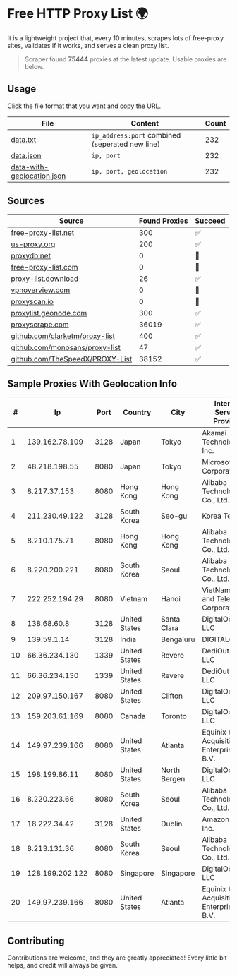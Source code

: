
# Free HTTP Proxy List 🌍

It is a lightweight project that, every 10 minutes, scrapes lots of free-proxy sites, validates if it works, and serves a clean proxy list.


> Scraper found **75444** proxies at the latest update. Usable proxies are below.

## Usage

Click the file format that you want and copy the URL.


|File|Content|Count|
|----|-------|-----|
|[data.txt](https://raw.githubusercontent.com/themiralay/Proxy-List-World/master/data.txt)|`ip_address:port` combined (seperated new line)|232|
|[data.json](https://raw.githubusercontent.com/themiralay/Proxy-List-World/master/data.json)|`ip, port`|232|
|[data-with-geolocation.json](https://raw.githubusercontent.com/themiralay/Proxy-List-World/master/data-with-geolocation.json)|`ip, port, geolocation`|232|

## Sources

|Source|Found Proxies|Succeed|
|------|-------------|-------|
|[free-proxy-list.net](https://free-proxy-list.net)|300|✅|
|[us-proxy.org](https://www.us-proxy.org)|200|✅|
|[proxydb.net](http://proxydb.net)|0|🚫|
|[free-proxy-list.com](https://free-proxy-list.com/?page=&port=&type%5B%5D=http&type%5B%5D=https&up_time=0&search=Search)|0|🚫|
|[proxy-list.download](https://www.proxy-list.download/HTTP)|26|✅|
|[vpnoverview.com](https://vpnoverview.com/privacy/anonymous-browsing/free-proxy-servers)|0|🚫|
|[proxyscan.io](https://www.proxyscan.io)|0|🚫|
|[proxylist.geonode.com](https://proxylist.geonode.com/api/proxy-list?limit=300&page=1&sort_by=lastChecked&sort_type=desc&protocols=http,https)|300|✅|
|[proxyscrape.com](https://api.proxyscrape.com/v2/?request=displayproxies&protocol=http&timeout=10000&country=all&ssl=all&anonymity=all)|36019|✅|
|[github.com/clarketm/proxy-list](https://raw.githubusercontent.com/clarketm/proxy-list/master/proxy-list-raw.txt)|400|✅|
|[github.com/monosans/proxy-list](https://raw.githubusercontent.com/monosans/proxy-list/main/proxies/http.txt)|47|✅|
|[github.com/TheSpeedX/PROXY-List](https://raw.githubusercontent.com/TheSpeedX/PROXY-List/master/http.txt)|38152|✅|


## Sample Proxies With Geolocation Info

|#|Ip|Port|Country|City|Internet Service Provider|
|-|--|----|-------|----|-------------------------|
|1|139.162.78.109|3128|Japan|Tokyo|Akamai Technologies, Inc.|
|2|48.218.198.55|8080|Japan|Tokyo|Microsoft Corporation|
|3|8.217.37.153|8080|Hong Kong|Hong Kong|Alibaba (US) Technology Co., Ltd.|
|4|211.230.49.122|3128|South Korea|Seo-gu|Korea Telecom|
|5|8.210.175.71|8080|Hong Kong|Hong Kong|Alibaba (US) Technology Co., Ltd.|
|6|8.220.200.221|8080|South Korea|Seoul|Alibaba (US) Technology Co., Ltd.|
|7|222.252.194.29|8080|Vietnam|Hanoi|VietNam Post and Telecom Corporation|
|8|138.68.60.8|3128|United States|Santa Clara|DigitalOcean, LLC|
|9|139.59.1.14|3128|India|Bengaluru|DIGITALOCEAN|
|10|66.36.234.130|1339|United States|Revere|DediOutlet, LLC|
|11|66.36.234.130|1339|United States|Revere|DediOutlet, LLC|
|12|209.97.150.167|8080|United States|Clifton|DigitalOcean, LLC|
|13|159.203.61.169|8080|Canada|Toronto|DigitalOcean, LLC|
|14|149.97.239.166|8080|United States|Atlanta|Equinix (EMEA) Acquisition Enterprises B.V.|
|15|198.199.86.11|8080|United States|North Bergen|DigitalOcean, LLC|
|16|8.220.223.66|8080|South Korea|Seoul|Alibaba (US) Technology Co., Ltd.|
|17|18.222.34.42|3128|United States|Dublin|Amazon.com, Inc.|
|18|8.213.131.36|8080|South Korea|Seoul|Alibaba (US) Technology Co., Ltd.|
|19|128.199.202.122|8080|Singapore|Singapore|DigitalOcean, LLC|
|20|149.97.239.166|8080|United States|Atlanta|Equinix (EMEA) Acquisition Enterprises B.V.|



## Contributing

Contributions are welcome, and they are greatly appreciated! Every
little bit helps, and credit will always be given.

